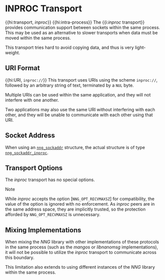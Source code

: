 # INPROC Transport

{{hi:transport, _inproc_}}
{{hi:intra-process}}
The {{i:_inproc_ transport}} provides communication support between
sockets within the same process.
This may be used as an alternative
to slower transports when data must be moved within the same process.

This transport tries hard to avoid copying data, and thus is very
light-weight.

## URI Format

{{hi:URI, `inproc://`}}
This transport uses URIs using the scheme `inproc://`, followed by
an arbitrary string of text, terminated by a `NUL` byte.

Multiple URIs can be used within the
same application, and they will not interfere with one another.

Two applications may also use the same URI without interfering with each
other, and they will be unable to communicate with each other using
that URI.

## Socket Address

When using an [`nng_sockaddr`](../api/nng_sockaddr.md) structure,
the actual structure is of type
[`nng_sockaddr_inproc`](../api/nng_sockaddr_inproc.md).

## Transport Options

The _inproc_ transport has no special options.

> [!NOTE]
> While _inproc_ accepts the option [`NNG_OPT_RECVMAXSZ`] for
> compatibility, the value of the option is ignored with no enforcement.
> As _inproc_ peers are in the same address space, they are implicitly
> trusted, so the protection afforded by `NNG_OPT_RECVMAXSZ` is unnecessary.

## Mixing Implementations

When mixing the _NNG_ library with other implementations of these
protocols in the same process (such as the _mangos_
or _libnanomsg_ implementations), it will not be possible to utilize
the _inproc_ transport to communicate across this boundary.

This limitation also extends to using different instances of the _NNG_
library within the same process.
